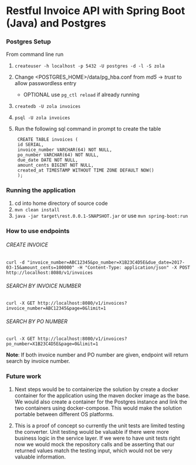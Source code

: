# Restful Invoice API with Spring Boot (Java) and Postgres
### Postgres Setup

From command line run 
1. `createuser -h localhost -p 5432 -U postgres -d -l -S zola`
1. Change <POSTGRES_HOME>/data/pg_hba.conf from _md5_ -> _trust_ to allow passwordless entry
    - OPTIONAL use `pg_ctl reload` if already running
1. `createdb -U zola invoices`
1. `psql -U zola invoices`
1. Run the following sql command in prompt to create the table 

        CREATE TABLE invoices (
        id SERIAL,
        invoice_number VARCHAR(64) NOT NULL,
        po_number VARCHAR(64) NOT NULL,
        due_date DATE NOT NULL,
        amount_cents BIGINT NOT NULL,
        created_at TIMESTAMP WITHOUT TIME ZONE DEFAULT NOW()
        );

### Running the application
1. cd into home directory of source code
1. `mvn clean install`
1. `java -jar target\rest.0.0.1-SNAPSHOT.jar` or use `mvn spring-boot:run`

### How to use endpoints
###### CREATE INVOICE
`curl -d "invoice_number=ABC12345&po_number=X1B23C4D5E&due_date=2017-03-15&amount_cents=100000" -H "Content-Type: application/json" -X POST http://localhost:8080/v1/invoices`

###### SEARCH BY INVOICE NUMBER
`curl -X GET http://localhost:8080/v1/invoices?invoice_number=ABC12345&page=0&limit=1`

###### SEARCH BY PO NUMBER
`curl -X GET http://localhost:8080/v1/invoices?po_number=X1B23C4D5E&page=0&limit=1`

__Note__: If both invoice number and PO number are given, endpoint will return search by invoice number.


### Future work
1. Next steps would be to containerize the solution by create a docker container for the application using the maven docker image as the base. We would also create a container for the Postgres instance and link the two containers using docker-compose. This would make the solution portable between different OS platforms.

2. This is a proof of concept so currently the unit tests are limited testing the converter. Unit testing would be valuable if there were more business logic in the service layer. If we were to have unit tests right now we would mock the repository calls and be asserting that our returned values match the testing input, which would not be very valuable information.